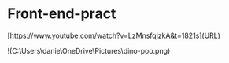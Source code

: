 # Front-end-pract
[https://www.youtube.com/watch?v=LzMnsfqjzkA&t=1821s](URL)

!(C:\Users\danie\OneDrive\Pictures\dino-poo.png)
